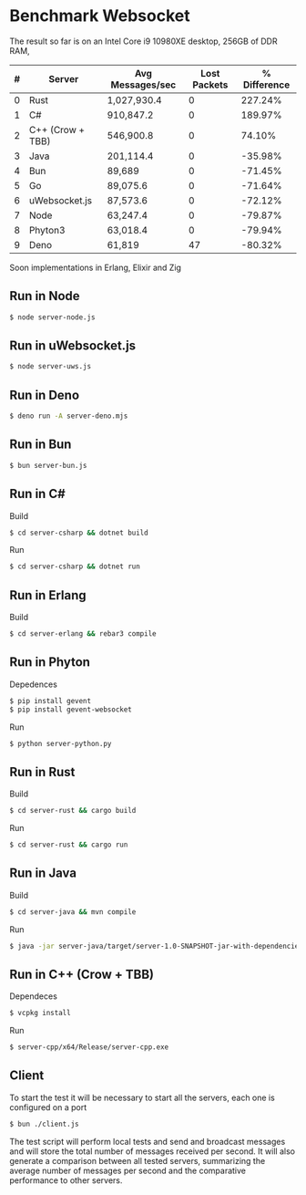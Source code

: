 Benchmark Websocket
=========================

The result so far is on an Intel Core i9 10980XE desktop, 256GB of DDR RAM,

| #  | Server           | Avg Messages/sec | Lost Packets | % Difference |
|----|------------------|------------------|--------------|--------------|
| 0  | Rust             | 1,027,930.4      | 0            | 227.24%      |
| 1  | C#               | 910,847.2        | 0            | 189.97%      |
| 2  | C++ (Crow + TBB) | 546,900.8        | 0            | 74.10%       |
| 3  | Java             | 201,114.4        | 0            | -35.98%      |
| 4  | Bun              | 89,689           | 0            | -71.45%      |
| 5  | Go               | 89,075.6         | 0            | -71.64%      |
| 6  | uWebsocket.js    | 87,573.6         | 0            | -72.12%      |
| 7  | Node             | 63,247.4         | 0            | -79.87%      |
| 8  | Phyton3          | 63,018.4         | 0            | -79.94%      |
| 9  | Deno             | 61,819           | 47           | -80.32%      |

Soon implementations in Erlang, Elixir and Zig 

Run in Node
-------------

```bash
$ node server-node.js
```

Run in uWebsocket.js
-------------

```bash
$ node server-uws.js
```

Run in Deno
-------------

```bash
$ deno run -A server-deno.mjs
```

Run in Bun
-------------

```bash
$ bun server-bun.js
```

Run in C#
-------------

Build
```bash
$ cd server-csharp && dotnet build
```

Run
```bash
$ cd server-csharp && dotnet run
```

Run in Erlang
-------------

Build
```bash
$ cd server-erlang && rebar3 compile
```

Run in Phyton
-------------

Depedences 
```bash
$ pip install gevent
$ pip install gevent-websocket
```

Run
```bash
$ python server-python.py
```

Run in Rust
-------------

Build
```bash
$ cd server-rust && cargo build
```

Run
```bash
$ cd server-rust && cargo run
```

Run in Java
-------------

Build
```bash
$ cd server-java && mvn compile
```

Run
```bash
$ java -jar server-java/target/server-1.0-SNAPSHOT-jar-with-dependencies.jar
```

Run in C++ (Crow + TBB)
-------------

Dependeces 
```bash
$ vcpkg install
```

Run
```bash
$ server-cpp/x64/Release/server-cpp.exe
```

## Client 

To start the test it will be necessary to start all the servers, each one is configured on a port

```bash
$ bun ./client.js
```

The test script will perform local tests and send and broadcast messages and will store the total number of messages received per second. It will also generate a comparison between all tested servers, summarizing the average number of messages per second and the comparative performance to other servers.